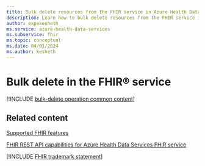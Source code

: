 ```yaml
---
title: Bulk delete resources from the FHIR service in Azure Health Data Services
description: Learn how to bulk delete resources from the FHIR service in Azure Health Data Services.
author: expekesheth
ms.service: azure-health-data-services
ms.subservice: fhir
ms.topic: conceptual
ms.date: 04/01/2024
ms.author: kesheth
---
```


# Bulk delete in the FHIR&reg; service

[!INCLUDE [bulk-delete operation common content](../includes/fhir-bulk-delete-operation.md)]

## Related content

[Supported FHIR features](fhir-features-supported.md)

[FHIR REST API capabilities for Azure Health Data Services FHIR service](rest-api-capabilities.md)

[!INCLUDE [FHIR trademark statement](../includes/healthcare-apis-fhir-trademark.md)]
